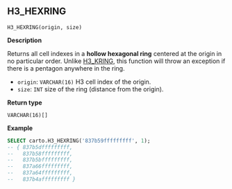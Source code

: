## H3_HEXRING

```sql:signature
H3_HEXRING(origin, size)
```

**Description**

Returns all cell indexes in a **hollow hexagonal ring** centered at the origin in no particular order. Unlike [H3_KRING](h3#h3_kring), this function will throw an exception if there is a pentagon anywhere in the ring.

* `origin`: `VARCHAR(16)` H3 cell index of the origin.
* `size`: `INT` size of the ring (distance from the origin).

**Return type**

`VARCHAR(16)[]`

**Example**

```sql
SELECT carto.H3_HEXRING('837b59fffffffff', 1);
-- { 837b5dfffffffff,
--   837b58fffffffff,
--   837b5bfffffffff,
--   837a66fffffffff,
--   837a64fffffffff,
--   837b4afffffffff }
```
